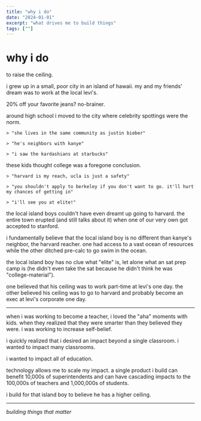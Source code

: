 ```yaml
---
title: "why i do"
date: "2024-01-01"
excerpt: "what drives me to build things"
tags: [""]
---
```


# why i do

to raise the ceiling.

i grew up in a small, poor city in an island of hawaii. my and my friends' dream was to work at the local levi's. 

20% off your favorite jeans? no-brainer.

around high school i moved to the city where celebrity spottings were the norm.

    > "she lives in the same community as justin bieber"

    > "he's neighbors with kanye"

    > "i saw the kardashians at starbucks"

these kids thought college was a foregone conclusion.
    
    > "harvard is my reach, ucla is just a safety"
    
    > "you shouldn't apply to berkeley if you don't want to go. it'll hurt my chances of getting in"

    > "i'll see you at elite!"

the local island boys couldn't have even dreamt up going to harvard. the entire town erupted (and still talks about it) when one of our very own got accepted to stanford.

i fundamentally believe that the local island boy is no different than kanye's neighbor, the harvard reacher. one had access to a vast ocean of resources while the other ditched pre-calc to go swim in the ocean. 

the local island boy has no clue what "elite" is, let alone what an sat prep camp is (he didn't even take the sat because he didn't think he was "college-material").

one believed that his ceiling was to work part-time at levi's one day. the other believed his ceiling was to go to harvard and probably become an exec at levi's corporate one day.

---

when i was working to become a teacher, i loved the "aha" moments with kids. when they realized that they were smarter than they believed they were. i was working to increase self-belief.

i quickly realized that i desired an impact beyond a single classroom. i wanted to impact many classrooms. 

i wanted to impact all of education. 

technology allows me to scale my impact. a single product i build can benefit 10,000s of superintendents and can have cascading impacts to the 100,000s of teachers and 1,000,000s of students. 

i build for that island boy to believe he has a higher ceiling.

---

*building things that matter* 